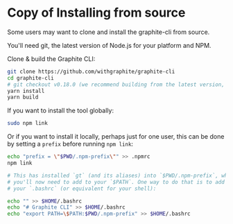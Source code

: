 # Copy of Installing from source

Some users may want to clone and install the graphite-cli from source.

You'll need git, the latest version of Node.js for your platform and NPM.

Clone & build the Graphite CLI:

```bash
git clone https://github.com/withgraphite/graphite-cli
cd graphite-cli
# git checkout v0.18.0 (we recommend building from the latest version, but this step is optional!)
yarn install
yarn build
```

If you want to install the tool globally:

```bash
sudo npm link
```

Or if you want to install it locally, perhaps just for one user, this can be done by setting a `prefix` before running `npm link`:

```bash
echo "prefix = \"$PWD/.npm-prefix\"" >> .npmrc
npm link

# This has installed `gt` (and its aliases) into `$PWD/.npm-prefix`, which
# you'll now need to add to your `$PATH`. One way to do that is to add it to
# your `.bashrc` (or equivalent for your shell):

echo "" >> $HOME/.bashrc
echo "# Graphite CLI" >> $HOME/.bashrc
echo "export PATH=\$PATH:$PWD/.npm-prefix" >> $HOME/.bashrc
```
